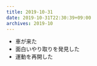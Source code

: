 ```yaml
---
title: 2019-10-31
date: 2019-10-31T22:30:39+09:00
archives: 2019-10
---
```


- 車が来た
- 面白いやり取りを発見した
- 運動を再開した
